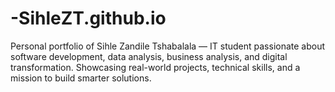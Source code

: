# -SihleZT.github.io
Personal portfolio of Sihle Zandile Tshabalala — IT student passionate about software development, data analysis, business analysis, and digital transformation. Showcasing real-world projects, technical skills, and a mission to build smarter solutions.
